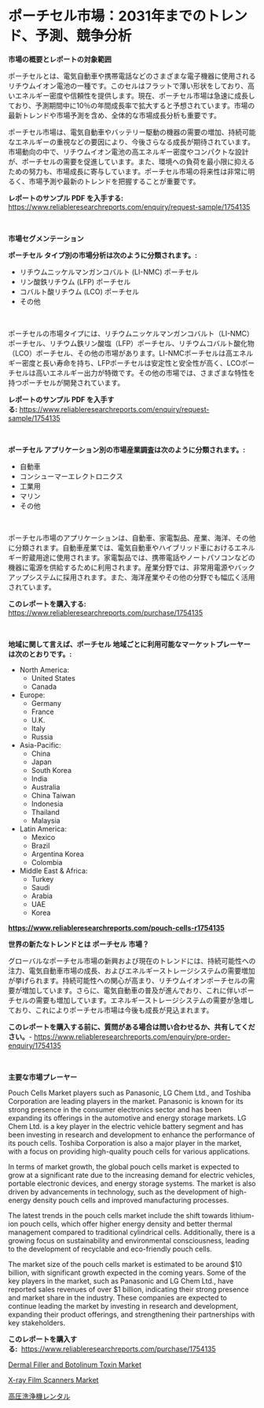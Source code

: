 <p><h1>ポーチセル市場：2031年までのトレンド、予測、競争分析</h1></p><p><strong>市場の概要とレポートの対象範囲</strong></p>
<p><p>ポーチセルとは、電気自動車や携帯電話などのさまざまな電子機器に使用されるリチウムイオン電池の一種です。このセルはフラットで薄い形状をしており、高いエネルギー密度や信頼性を提供します。現在、ポーチセル市場は急速に成長しており、予測期間中に10％の年間成長率で拡大すると予想されています。市場の最新トレンドや市場予測を含め、全体的な市場成長分析も重要です。</p><p>ポーチセル市場は、電気自動車やバッテリー駆動の機器の需要の増加、持続可能なエネルギーの重視などの要因により、今後さらなる成長が期待されています。市場動向の中で、リチウムイオン電池の高エネルギー密度やコンパクトな設計が、ポーチセルの需要を促進しています。また、環境への負荷を最小限に抑えるための努力も、市場成長に寄与しています。ポーチセル市場の将来性は非常に明るく、市場予測や最新のトレンドを把握することが重要です。</p></p>
<p><strong>レポートのサンプル PDF を入手する:</strong> <a href="https://www.reliableresearchreports.com/enquiry/request-sample/1754135">https://www.reliableresearchreports.com/enquiry/request-sample/1754135</a></p>
<p>&nbsp;</p>
<p><strong>市場セグメンテーション</strong></p>
<p><strong>ポーチセル タイプ別の市場分析は次のように分類されます。:</strong></p>
<p><ul><li>リチウムニッケルマンガンコバルト (LI-NMC) ポーチセル</li><li>リン酸鉄リチウム (LFP) ポーチセル</li><li>コバルト酸リチウム (LCO) ポーチセル</li><li>その他</li></ul></p>
<p>&nbsp;</p>
<p><p>ポーチセルの市場タイプには、リチウムニッケルマンガンコバルト（LI-NMC）ポーチセル、リチウム鉄リン酸塩（LFP）ポーチセル、リチウムコバルト酸化物（LCO）ポーチセル、その他の市場があります。LI-NMCポーチセルは高エネルギー密度と長い寿命を持ち、LFPポーチセルは安定性と安全性が高く、LCOポーチセルは高いエネルギー出力が特徴です。その他の市場では、さまざまな特性を持つポーチセルが開発されています。</p></p>
<p><strong>レポートのサンプル PDF を入手する:</strong>&nbsp;<a href="https://www.reliableresearchreports.com/enquiry/request-sample/1754135">https://www.reliableresearchreports.com/enquiry/request-sample/1754135</a></p>
<p>&nbsp;</p>
<p><strong> ポーチセル アプリケーション別の市場産業調査は次のように分類されます。:</strong></p>
<p><ul><li>自動車</li><li>コンシューマーエレクトロニクス</li><li>工業用</li><li>マリン</li><li>その他</li></ul></p>
<p>&nbsp;</p>
<p><p>ポーチセル市場のアプリケーションは、自動車、家電製品、産業、海洋、その他に分類されます。自動車産業では、電気自動車やハイブリッド車におけるエネルギー貯蔵用途に使用されます。家電製品では、携帯電話やノートパソコンなどの機器に電源を供給するために利用されます。産業分野では、非常用電源やバックアップシステムに採用されます。また、海洋産業やその他の分野でも幅広く活用されています。</p></p>
<p><strong>このレポートを購入する:</strong>&nbsp; <a href="https://www.reliableresearchreports.com/purchase/1754135">https://www.reliableresearchreports.com/purchase/1754135</a></p>
<p>&nbsp;</p>
<p><strong>地域に関して言えば、ポーチセル 地域ごとに利用可能なマーケットプレーヤーは次のとおりです。:</strong></p>
<p><ul>
    <li>
        North America:
        <ul>
            <li>United States</li>
            <li>Canada</li>
        </ul>
    </li>
    <li>
        Europe:
        <ul>
            <li>Germany</li>
            <li>France</li>
            <li>U.K.</li>
            <li>Italy</li>
            <li>Russia</li>
        </ul>
    </li>
    <li>
        Asia-Pacific:
        <ul>
            <li>China</li>
            <li>Japan</li>
            <li>South Korea</li>
            <li>India</li>
            <li>Australia</li>
            <li>China Taiwan</li>
            <li>Indonesia</li>
            <li>Thailand</li>
            <li>Malaysia</li>
        </ul>
    </li>
    <li>
        Latin America:
        <ul>
            <li>Mexico</li>
            <li>Brazil</li>
            <li>Argentina Korea</li>
            <li>Colombia</li>
        </ul>
    </li>
    <li>
        Middle East & Africa:
        <ul>
            <li>Turkey</li>
            <li>Saudi</li>
            <li>Arabia</li>
            <li>UAE</li>
            <li>Korea</li>
        </ul>
    </li>
    </ul></p>
<p><strong><a href="https://www.reliableresearchreports.com/pouch-cells-r1754135">https://www.reliableresearchreports.com/pouch-cells-r1754135</a></strong>&nbsp;</p>
<p><strong>世界の新たなトレンドとは ポーチセル 市場？</strong></p>
<p><p>グローバルなポーチセル市場の新興および現在のトレンドには、持続可能性への注力、電気自動車市場の成長、およびエネルギーストレージシステムの需要増加が挙げられます。持続可能性への関心が高まり、リチウムイオンポーチセルの需要が増加しています。さらに、電気自動車の普及が進んでおり、これに伴いポーチセルの需要も増加しています。エネルギーストレージシステムの需要が急増しており、これによりポーチセル市場は今後も成長が見込まれます。</p></p>
<p><strong>このレポートを購入する前に、質問がある場合は問い合わせるか、共有してください。</strong>- <a href="https://www.reliableresearchreports.com/enquiry/pre-order-enquiry/1754135">https://www.reliableresearchreports.com/enquiry/pre-order-enquiry/1754135</a></p>
<p>&nbsp;</p>
<p><strong>主要な市場プレーヤー</strong></p>
<p><p>Pouch Cells Market players such as Panasonic, LG Chem Ltd., and Toshiba Corporation are leading players in the market. Panasonic is known for its strong presence in the consumer electronics sector and has been expanding its offerings in the automotive and energy storage markets. LG Chem Ltd. is a key player in the electric vehicle battery segment and has been investing in research and development to enhance the performance of its pouch cells. Toshiba Corporation is also a major player in the market, with a focus on providing high-quality pouch cells for various applications.</p><p>In terms of market growth, the global pouch cells market is expected to grow at a significant rate due to the increasing demand for electric vehicles, portable electronic devices, and energy storage systems. The market is also driven by advancements in technology, such as the development of high-energy density pouch cells and improved manufacturing processes.</p><p>The latest trends in the pouch cells market include the shift towards lithium-ion pouch cells, which offer higher energy density and better thermal management compared to traditional cylindrical cells. Additionally, there is a growing focus on sustainability and environmental consciousness, leading to the development of recyclable and eco-friendly pouch cells.</p><p>The market size of the pouch cells market is estimated to be around $10 billion, with significant growth expected in the coming years. Some of the key players in the market, such as Panasonic and LG Chem Ltd., have reported sales revenues of over $1 billion, indicating their strong presence and market share in the industry. These companies are expected to continue leading the market by investing in research and development, expanding their product offerings, and strengthening their partnerships with key stakeholders.</p></p>
<p><strong>このレポートを購入する:</strong>&nbsp;&nbsp;<a href="https://www.reliableresearchreports.com/purchase/1754135">https://www.reliableresearchreports.com/purchase/1754135</a></p>
<p><p><a href="https://www.linkedin.com/pulse/dermal-filler-botolinum-toxin-market-size-examines-its-hncmf?trackingId=Zm8eHUxqiVR083uyHKQuBg%3D%3D">Dermal Filler and Botolinum Toxin Market</a></p><p><a href="https://www.linkedin.com/pulse/x-ray-film-scanners-market-size-growing-forecasted-period-a95bf?trackingId=6F9Gz6YPwZKbnkx%2FQrtrww%3D%3D">X-ray Film Scanners Market</a></p><p><a href="https://medium.com/@raap8632/%E5%9C%A7%E5%8A%9B%E6%B4%97%E6%B5%84%E6%A9%9F%E3%81%AE%E3%83%AC%E3%83%B3%E3%82%BF%E3%83%AB%E5%B8%82%E5%A0%B4%E8%A6%8B%E9%80%9A%E3%81%97-%E7%94%A3%E6%A5%AD%E6%A6%82%E8%A6%81%E3%81%8A%E3%82%88%E3%81%B3%E4%BA%88%E6%B8%AC-2024%E5%B9%B4%E3%81%8B%E3%82%892031%E5%B9%B4-43bc57c48ac7">高圧洗浄機レンタル</a></p></p>